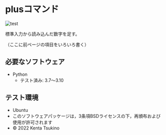 # plusコマンド
![test](https://github.com/ryuichiueda/robosys2022/actions/workflows/test.yml/badge.svg)

標準入力から読み込んだ数字を足す。

（ここに前ページの項目をいろいろ書く）

## 必要なソフトウェア
* Python
  * テスト済み: 3.7〜3.10

## テスト環境
* Ubuntu
 * このソフトウェアパッケージは，3条項BSDライセンスの下，再頒布および使用が許可されます
 * © 2022 Kenta Tsukino
